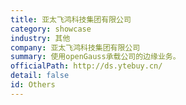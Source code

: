 ```yaml
---
title: 亚太飞鸿科技集团有限公司
category: showcase
industry: 其他
company: 亚太飞鸿科技集团有限公司
summary: 使用openGauss承载公司的边缘业务。
officialPath: http://ds.ytebuy.cn/
detail: false
id: Others
---
```

